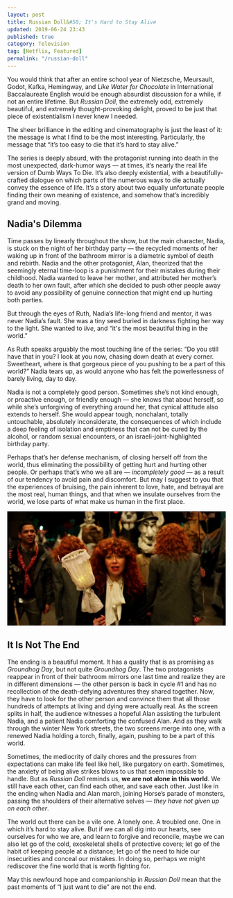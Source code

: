 ```yaml
---
layout: post
title: Russian Doll&#58; It's Hard to Stay Alive
updated: 2019-06-24 23:43
published: true
category: Television
tag: [Netflix, Featured]
permalink: "/russian-doll"
---
```


You would think that after an entire school year of Nietzsche, Meursault, Godot, Kafka, Hemingway, and _Like Water for Chocolate_ in International Baccalaureate English would be enough absurdist discussion for a while, if not an entire lifetime. But _Russian Doll_, the extremely odd, extremely beautiful, and extremely thought-provoking delight, proved to be just that piece of existentialism I never knew I needed.

The sheer brilliance in the editing and cinematography is just the least of it: the message is what I find to be the most interesting. Particularly, the message that “it’s too easy to die that it’s hard to stay alive.”

The series is deeply absurd, with the protagonist running into death in the most unexpected, dark-humor ways — at times, it’s nearly the real life version of Dumb Ways To Die. It’s also deeply existential, with a beautifully-crafted dialogue on which parts of the numerous ways to die actually convey the essence of life. It’s a story about two equally unfortunate people finding their own meaning of existence, and somehow that’s incredibly grand and moving.

## Nadia's Dilemma

Time passes by linearly throughout the show, but the main character, Nadia, is stuck on the night of her birthday party — the recycled moments of her waking up in front of the bathroom mirror is a diametric symbol of death and rebirth. Nadia and the other protagonist, Alan, theorized that the seemingly eternal time-loop is a punishment for their mistakes during their childhood. Nadia wanted to leave her mother, and attributed her mother’s death to her own fault, after which she decided to push other people away to avoid any possibility of genuine connection that might end up hurting both parties.

But through the eyes of Ruth, Nadia’s life-long friend and mentor, it was never Nadia’s fault. She was a tiny seed buried in darkness fighting her way to the light. She wanted to _live_, and “it's the most beautiful thing in the world.”

As Ruth speaks arguably the most touching line of the series: “Do you still have that in you? I look at you now, chasing down death at every corner. Sweetheart, where is that gorgeous piece of you pushing to be a part of this world?” Nadia tears up, as would anyone who has felt the powerlessness of barely living, day to day.

Nadia is not a completely good person. Sometimes she’s not kind enough, or proactive enough, or friendly enough — she knows that about herself, so while she’s unforgiving of everything around her, that cynical attitude also extends to herself. She would appear tough, nonchalant, totally untouchable, absolutely inconsiderate, the consequences of which include a deep feeling of isolation and emptiness that can not be cured by the alcohol, or random sexual encounters, or an israeli-joint-highlighted birthday party.

Perhaps that’s her defense mechanism, of closing herself off from the world, thus eliminating the possibility of getting hurt and hurting other people. Or perhaps that’s who we all are — _incompletely good_ — as a result of our tendency to avoid pain and discomfort. But may I suggest to you that the experiences of bruising, the pain inherent to love, hate, and betrayal are the most real, human things, and that when we insulate ourselves from the world, we lose parts of what make us human in the first place.

![Cover](https://raw.githubusercontent.com/law-wang/moodblog/master/assets/images/RD2.jpg)

## It Is Not The End

The ending is a beautiful moment. It has a quality that is as promising as _Groundhog Day_, but not quite _Groundhog Day_. The two protagonists reappear in front of their bathroom mirrors one last time and realize they are in different dimensions — the other person is back in cycle #1 and has no recollection of the death-defying adventures they shared together. Now, they have to look for the other person and convince them that all those hundreds of attempts at living and dying were actually real. As the screen splits in half, the audience witnesses a hopeful Alan assisting the turbulent Nadia, and a patient Nadia comforting the confused Alan. And as they walk through the winter New York streets, the two screens merge into one, with a renewed Nadia holding a torch, finally, again, pushing to be a part of this world.

Sometimes, the mediocrity of daily chores and the pressures from expectations can make life feel like hell, like purgatory on earth. Sometimes, the anxiety of being alive strikes blows to us that seem impossible to handle. But as _Russian Doll_ reminds us, **we are not alone in this world**. We still have each other, can find each other, and save each other. Just like in the ending when Nadia and Alan march, joining Horse’s parade of monsters, passing the shoulders of their alternative selves — _they have not given up on each other_.

The world out there can be a vile one. A lonely one. A troubled one. One in which it’s hard to stay alive. But if we can all dig into our hearts, see ourselves for who we are, and learn to forgive and reconcile, maybe we can also let go of the cold, exoskeletal shells of protective covers; let go of the habit of keeping people at a distance; let go of the need to hide our insecurities and conceal our mistakes. In doing so, perhaps we might rediscover the fine world that is worth fighting for.

May this newfound hope and companionship in _Russian Doll_ mean that the past moments of “I just want to die” are not the end.
